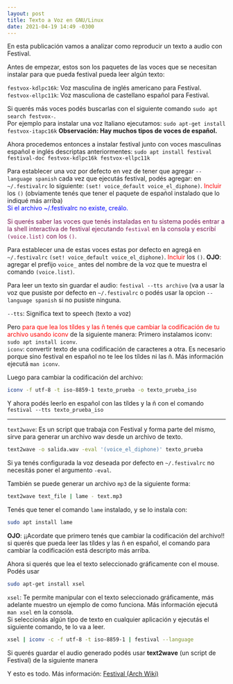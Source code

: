 ```yaml
---
layout: post
title: Texto a Voz en GNU/Linux
date: 2021-04-19 14:49 -0300
---
```

En esta publicación vamos a analizar como reproducir un texto a audio con Festival.  


Antes de empezar, estos son los paquetes de las voces que se necesitan instalar para que pueda
festival pueda leer algún texto: 

`festvox-kdlpc16k`: Voz masculina de inglés americano para Festival.    
`festvox-ellpc11k`: Voz masculiona de castellano español para Festival.

Si querés más voces podés buscarlas con el siguiente comando
`sudo apt search festvox-`.    
Por ejemplo para instalar una voz Italiano ejecutamos:
`sudo apt-get install festvox-itapc16k`
**Observación: Hay muchos tipos de voces de español.**

Ahora procedemos entonces a instalar festival junto con voces masculinas español e inglés descriptas
anteriormentes:
`sudo apt install festival festival-doc festvox-kdlpc16k festvox-ellpc11k`

Para establecer una voz por defecto en vez de tener que agregar
`--language spanish` cada vez que ejecutás festival, podés agregar:
en `~/.festivalrc` lo siguiente: 
`(set! voice_default voice_el_diphone)`. <span style="color:red">Incluir</span> los `()` (obviamente
tenés que tener el paquete de español instalado que lo indiqué más arriba)  
<span style="color: blue">Si el archivo ~/.festivalrc no existe, creálo.</span>

<span style="color: #791451">Si querés saber las voces que tenés instaladas en tu sistema 
podés entrar a la shell interactiva de festival ejecutando 
`festival` en la consola y escribí `(voice.list)` con los `()`.  

Para establecer una de estas voces estas por defecto en agregá en `~/.festivalrc`
`(set! voice_default voice_el_diphone)`. <span style="color:red">Incluir</span> los `()`. **OJO**: agregar el  prefijo `voice_` 
antes del nombre de la voz que te muestra el comando `(voice.list)`.

Para leer un texto sin guardar el audio: `festival --tts archivo` (va a usar la voz que 
pusiste por defecto en `~/.festivalrc` o podés usar la opcion `--language spanish` si no pusiste
ninguna.  

`--tts`: Significa text to speech (texto a voz)   

Pero <span style="color:red">para que lea los tíldes y las ñ tenés que cambiar la codificación de tu archivo usando iconv</span> de la siguiente manera:
Primero instalamos iconv: `sudo apt install iconv`.   
`iconv`: convertir texto de una codificación de caracteres a otra. Es necesario porque sino festival en español no te lee los tíldes ni las ñ. Más información ejecutá `man iconv`.

Luego para cambiar la codificación del archivo:    
```bash
iconv -f utf-8 -t iso-8859-1 texto_prueba -o texto_prueba_iso
```

Y ahora podés leerlo en español con las tíldes y la ñ con el comando `festival --tts texto_prueba_iso`

<hr/>


`text2wave`: Es un script que trabaja con Festival y forma parte del mismo, sirve para generar un archivo wav desde un archivo de texto.


```bash
text2wave -o salida.wav -eval '(voice_el_diphone)' texto_prueba
```
Si ya tenés configurada la voz deseada por defecto en `~/.festivalrc` no necesitás poner el argumento `-eval`.

También se puede generar un archivo `mp3` de la siguiente forma:   
```bash
text2wave text_file | lame - text.mp3
```  
Tenés que tener el comando `lame` instalado, 
y se lo instala con: 
```bash
sudo apt install lame
```

**OJO**: ¡¡Acordate que primero tenés que cambiar la codificación del archivo!! si querés que pueda leer las tíldes y las ñ en español, el comando para cambiar la codificación está descripto más arriba.   

Ahora si querés que lea el texto seleccionado gráficamente con el mouse. Podés usar
```bash
sudo apt-get install xsel
```


`xsel`: Te permite manipular con el texto seleccionado gráficamente, más adelante muestro un ejemplo de como funciona.
Más información ejecutá `man xsel` en la consola.   
Si seleccionás algún tipo de texto en cualquier aplicación 
y ejecutás el siguiente comando, te lo va a leer.

```bash
xsel | iconv -c -f utf-8 -t iso-8859-1 | festival --language
```

Si querés guardar el audio generado podés usar **text2wave** (un script de Festival)
de la siguiente manera

Y esto es todo.
Más información: <a href="https://wiki.archlinux.org/index.php/Festival" target="_blank">Festival (Arch Wiki)</a>
